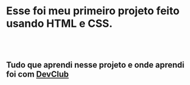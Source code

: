 <h1>Esse foi meu primeiro projeto feito usando HTML e CSS.</h1>
<br>
<br>
<h2>Tudo que aprendi nesse projeto e onde aprendi foi com <a href="https://rodolfomori.com.br/devclub">DevClub</a></h2>
